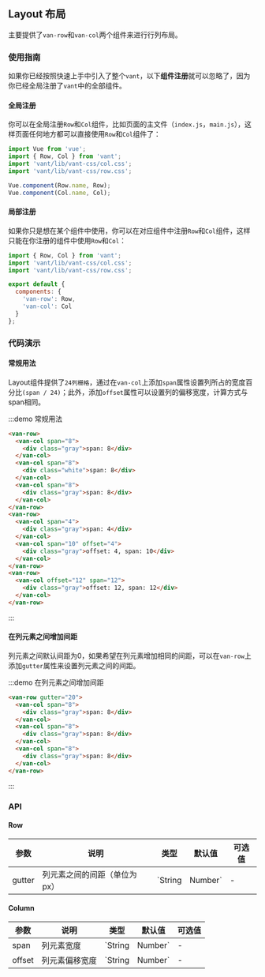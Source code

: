 <style>
@component-namespace demo {
  @b layout {
    .van-row {
      padding: 0 20px;
    }
    .van-col {
      margin-bottom: 10px;
    }
  }
}

.gray {
    height: 30px;
    line-height: 30px;
    font-size: 12px;
    background: #666;
    color: #fff;
    text-align: center;
}
.white {
    height: 30px;
    line-height: 30px;
    font-size: 12px;
    background: #fff;
    color: #333;
    text-align: center;
}
</style>

## Layout 布局

主要提供了`van-row`和`van-col`两个组件来进行行列布局。

### 使用指南

如果你已经按照快速上手中引入了整个`vant`，以下**组件注册**就可以忽略了，因为你已经全局注册了`vant`中的全部组件。

#### 全局注册

你可以在全局注册`Row`和`Col`组件，比如页面的主文件（`index.js`，`main.js`），这样页面任何地方都可以直接使用`Row`和`Col`组件了：

```js
import Vue from 'vue';
import { Row, Col } from 'vant';
import 'vant/lib/vant-css/col.css';
import 'vant/lib/vant-css/row.css';

Vue.component(Row.name, Row);
Vue.component(Col.name, Col);
```

#### 局部注册

如果你只是想在某个组件中使用，你可以在对应组件中注册`Row`和`Col`组件，这样只能在你注册的组件中使用`Row`和`Col`：

```js
import { Row, Col } from 'vant';
import 'vant/lib/vant-css/col.css';
import 'vant/lib/vant-css/row.css';

export default {
  components: {
    'van-row': Row,
    'van-col': Col
  }
};
```

### 代码演示

#### 常规用法

Layout组件提供了`24列栅格`，通过在`van-col`上添加`span`属性设置列所占的宽度百分比`(span / 24)`；此外，添加`offset`属性可以设置列的偏移宽度，计算方式与span相同。

:::demo 常规用法
```html
<van-row>
  <van-col span="8">
    <div class="gray">span: 8</div>
  </van-col>
  <van-col span="8">
    <div class="white">span: 8</div>
  </van-col>
  <van-col span="8">
    <div class="gray">span: 8</div>
  </van-col>
</van-row>
<van-row>
  <van-col span="4">
    <div class="gray">span: 4</div>
  </van-col>
  <van-col span="10" offset="4">
    <div class="gray">offset: 4, span: 10</div>
  </van-col>
</van-row>
<van-row>
  <van-col offset="12" span="12">
    <div class="gray">offset: 12, span: 12</div>
  </van-col>
</van-row>
```
:::

#### 在列元素之间增加间距

列元素之间默认间距为0，如果希望在列元素增加相同的间距，可以在`van-row`上添加`gutter`属性来设置列元素之间的间距。

:::demo 在列元素之间增加间距
```html
<van-row gutter="20">
  <van-col span="8">
    <div class="gray">span: 8</div>
  </van-col>
  <van-col span="8">
    <div class="gray">span: 8</div>
  </van-col>
  <van-col span="8">
    <div class="gray">span: 8</div>
  </van-col>
</van-row>
```
:::

### API

#### Row
| 参数       | 说明      | 类型       | 默认值       | 可选值       |
|-----------|-----------|-----------|-------------|-------------|
| gutter | 列元素之间的间距（单位为px） | `String | Number`  | -  |   |

#### Column
| 参数       | 说明      | 类型       | 默认值       | 可选值       |
|-----------|-----------|-----------|-------------|-------------|
| span | 列元素宽度 | `String | Number`  | -  |   |
| offset | 列元素偏移宽度 | `String | Number`  | -  |   |
